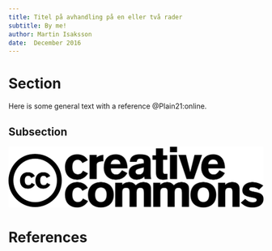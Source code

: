 ```yaml
---
title: Titel på avhandling på en eller två rader
subtitle: By me!
author: Martin Isaksson
date:  December 2016
---
```


# Section

Here is some general text with a reference @Plain21:online.

## Subsection

![Creative Commons](images/cc.logo.large.png "Short caption")

# References